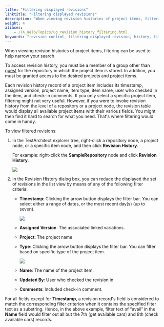 ```yaml
--- 
title: "Filtering displayed revisions"
linktitle: "Filtering displayed revisions"
description: "When viewing revision histories of project items, filtering can be used to help narrow your search."
weight: 4
aliases: 
    - /TA_Help/Topics/ug_revision_history_filtering.html
keywords: "revision control, filtering displayed revision, history, filtering displayed revision"
---
```


When viewing revision histories of project items, filtering can be used to help narrow your search.

To access revision history, you must be a member of a group other than [guest](/TA_Administration/Topics/User_administration.html#li_xxn_z22_ms) for the repository in which the project item is stored. In addition, you must be granted access to the desired projects and project items.

Each revision history record of a project item includes its timestamp, assigned version, project name, item type, item name, user who checked in the item, and check-in comments. If you only select a specific project item, filtering might not very useful. However, if you were to invoke revision history from the level of a repository or a project node, the revision table would display all available project items with their various fields. You might then find it hard to search for what you need. That's where filtering would come in handy.

To view filtered revisions:

1.  In the TestArchitect explorer tree, right-click a repository node, a project node, or a specific item node, and then click **Revision History**.

    For example: right-click the **SampleRepository** node and click **Revision History**.

    ![](/images/TA_Help/Images/revision_history_filtering.png)

2.  In the Revision History dialog box, you can reduce the displayed the set of revisions in the list view by means of any of the following filter criteria:

    -   **Timestamp**: Clicking the arrow button displays the filter bar. You can select either a range of dates, or the most recent day\(s\) \(up to seven\).

        ![](/images/TA_Help/Images/timestamp_filtering.png)

    -   **Assigned Version**: The associated linked variations.
    -   **Project**: The project name
    -   **Type**: Clicking the arrow button displays the filter bar. You can filter based on specific type of the project item.

        ![](/images/TA_Help/Images/project_type_filtering.png)

    -   **Name**: The name of the project item.
    -   **Updated By**: User who checked the revision in.
    -   **Comments**: Included check-in comment.

For all fields except for **Timestamp**, a revision record's field is considered to match the corresponding filter criterion when it contains the specified filter text as a substring. Hence, in the above example, filter text of “avail” in the **Name** field would filter out all but the 7th \(get available cars\) and 8th \(check available cars\) records.




